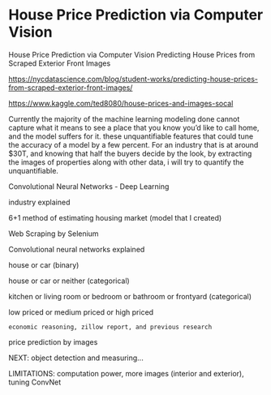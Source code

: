 # House Price Prediction via Computer Vision
 House Price Prediction via Computer Vision
 Predicting House Prices from Scraped Exterior Front Images
 
 https://nycdatascience.com/blog/student-works/predicting-house-prices-from-scraped-exterior-front-images/
 
 https://www.kaggle.com/ted8080/house-prices-and-images-socal
 
 Currently the majority of the machine learning modeling done cannot capture what it means to see a place that you know you’d like to call home, and the model suffers for it. these unquantifiable features that could tune the accuracy of a model by a few percent. For an industry that is at around $30T, and knowing that half the buyers decide by the look, by extracting the images of properties along with other data, i will try to quantify the unquantifiable.
 
 Convolutional Neural Networks - Deep Learning
 
  
 industry explained
 
 6+1 method of estimating housing market (model that I created)
 
 Web Scraping by Selenium
 
 Convolutional neural networks explained
 
 house or car (binary)
 
 house or car or neither (categorical)
 
 kitchen or living room or bedroom or bathroom or frontyard (categorical)
 
 low priced or medium priced or high priced
 
 	economic reasoning, zillow report, and previous research
	
 price prediction by images
 
 NEXT: object detection and measuring...
 
 LIMITATIONS: computation power, more images (interior and exterior), tuning ConvNet 
 
 